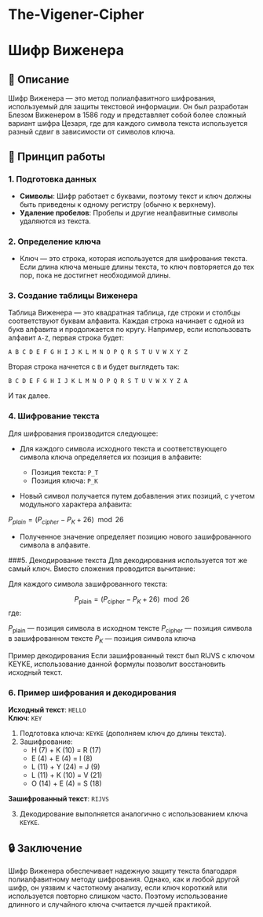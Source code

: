 # The-Vigener-Cipher

# Шифр Виженера

## 📜 Описание

Шифр Виженера — это метод полиалфавитного шифрования, используемый для защиты текстовой информации. Он был разработан Блезом Виженером в 1586 году и представляет собой более сложный вариант шифра Цезаря, где для каждого символа текста используется разный сдвиг в зависимости от символов ключа.

## 🔑 Принцип работы

### 1. Подготовка данных

- **Символы**: Шифр работает с буквами, поэтому текст и ключ должны быть приведены к одному регистру (обычно к верхнему).
- **Удаление пробелов**: Пробелы и другие неалфавитные символы удаляются из текста.

### 2. Определение ключа

- Ключ — это строка, которая используется для шифрования текста. Если длина ключа меньше длины текста, то ключ повторяется до тех пор, пока не достигнет необходимой длины.

### 3. Создание таблицы Виженера

Таблица Виженера — это квадратная таблица, где строки и столбцы соответствуют буквам алфавита. Каждая строка начинает с одной из букв алфавита и продолжается по кругу. Например, если использовать алфавит `A-Z`, первая строка будет: 
```
A B C D E F G H I J K L M N O P Q R S T U V W X Y Z
```
Вторая строка начнется с `B` и будет выглядеть так:
```
B C D E F G H I J K L M N O P Q R S T U V W X Y Z A
```
И так далее. 

### 4. Шифрование текста

Для шифрования производится следующее:

- Для каждого символа исходного текста и соответствующего символа ключа определяется их позиция в алфавите:
  - Позиция текста: `P_T`
  - Позиция ключа: `P_K`
  
- Новый символ получается путем добавления этих позиций, с учетом модульного характера алфавита:
  
$P_{plain} = (P_{cipher} - P_K + 26) \mod 26$

- Полученное значение определяет позицию нового зашифрованного символа в алфавите.

###5. Декодирование текста
Для декодирования используется тот же самый ключ. Вместо сложения проводится вычитание:

Для каждого символа зашифрованного текста:

$$P_{\text{plain}} = (P_{\text{cipher}} - P_K + 26) \mod 26$$
где:

$P_{\text{plain}}$ — позиция символа в исходном тексте
$P_{\text{cipher}}$ — позиция символа в зашифрованном тексте
$P_K$ — позиция символа ключа

Пример декодирования
Если зашифрованный текст был RIJVS с ключом KEYKE, использование данной формулы позволит восстановить исходный текст.

### 6. Пример шифрования и декодирования

**Исходный текст**: `HELLO`  
**Ключ**: `KEY`  

1. Подготовка ключа: `KEYKE` (дополняем ключ до длины текста).
2. Зашифрование:
   - H (7) + K (10) = R (17)
   - E (4) + E (4) = I (8)
   - L (11) + Y (24) = J (9)
   - L (11) + K (10) = V (21)
   - O (14) + E (4) = S (18)

**Зашифрованный текст**: `RIJVS`

3. Декодирование выполняется аналогично с использованием ключа `KEYKE`.

## 🔒 Заключение

Шифр Виженера обеспечивает надежную защиту текста благодаря полиалфавитному методу шифрования. Однако, как и любой другой шифр, он уязвим к частотному анализу, если ключ короткий или используется повторно слишком часто. Поэтому использование длинного и случайного ключа считается лучшей практикой.
